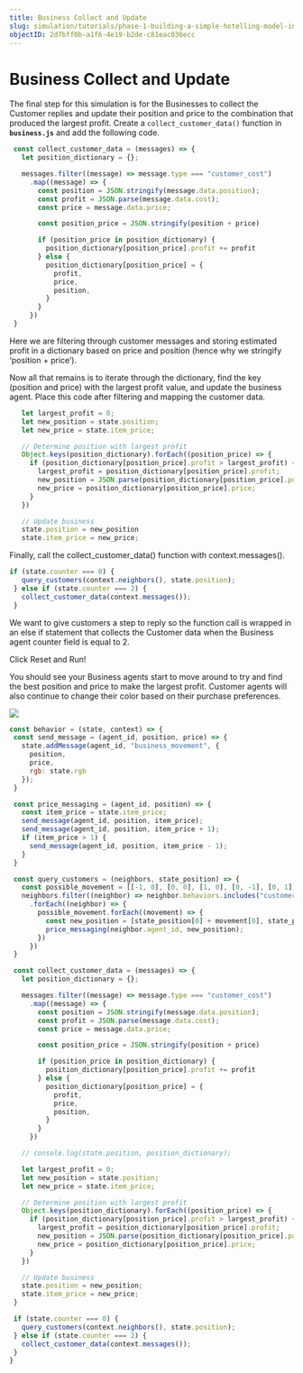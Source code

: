 ```yaml
---
title: Business Collect and Update
slug: simulation/tutorials/phase-1-building-a-simple-hotelling-model-in-2d/business-collect-and-update
objectID: 2d7bff0b-a1f6-4e19-b2de-c81eac036ecc
---
```


# Business Collect and Update

The final step for this simulation is for the Businesses to collect the Customer replies and update their position and price to the combination that produced the largest profit. Create a `collect_customer_data()` function in **`business.js`** and add the following code.

```javascript
 const collect_customer_data = (messages) => {
   let position_dictionary = {};

   messages.filter((message) => message.type === "customer_cost")
     .map((message) => {
       const position = JSON.stringify(message.data.position);
       const profit = JSON.parse(message.data.cost);
       const price = message.data.price;

       const position_price = JSON.stringify(position + price)

       if (position_price in position_dictionary) {
         position_dictionary[position_price].profit += profit
       } else {
         position_dictionary[position_price] = {
           profit,
           price,
           position,
         }
       }
     })
 }
```

Here we are filtering through customer messages and storing estimated profit in a dictionary based on price and position \(hence why we stringify ‘position + price’\).

Now all that remains is to iterate through the dictionary, find the key \(position and price\) with the largest profit value, and update the business agent. Place this code after filtering and mapping the customer data.

```javascript
   let largest_profit = 0;
   let new_position = state.position;
   let new_price = state.item_price;

   // Determine position with largest profit
   Object.keys(position_dictionary).forEach((position_price) => {
     if (position_dictionary[position_price].profit > largest_profit) {
       largest_profit = position_dictionary[position_price].profit;
       new_position = JSON.parse(position_dictionary[position_price].position);
       new_price = position_dictionary[position_price].price;
     }
   })

   // Update business
   state.position = new_position
   state.item_price = new_price;
```

Finally, call the collect_customer_data\(\) function with context.messages\(\).

```javascript
if (state.counter === 0) {
   query_customers(context.neighbors(), state.position);
 } else if (state.counter === 2) {
   collect_customer_data(context.messages());
 }
```

We want to give customers a step to reply so the function call is wrapped in an else if statement that collects the Customer data when the Business agent counter field is equal to 2.

Click Reset and Run!

You should see your Business agents start to move around to try and find the best position and price to make the largest profit. Customer agents will also continue to change their color based on their purchase preferences.

![](https://cdn-us1.hash.ai/site/docs/lc_p1.gif)

<Tabs>
<Tab title="business.js" >

```javascript
const behavior = (state, context) => {
 const send_message = (agent_id, position, price) => {
   state.addMessage(agent_id, "business_movement", {
     position,
     price,
     rgb: state.rgb
   });
 }

 const price_messaging = (agent_id, position) => {
   const item_price = state.item_price;
   send_message(agent_id, position, item_price);
   send_message(agent_id, position, item_price + 1);
   if (item_price > 1) {
     send_message(agent_id, position, item_price - 1);
   }
 }

 const query_customers = (neighbors, state_position) => {
   const possible_movement = [[-1, 0], [0, 0], [1, 0], [0, -1], [0, 1]];
   neighbors.filter((neighbor) => neighbor.behaviors.includes("customer.js"))
     .forEach((neighbor) => {
       possible_movement.forEach((movement) => {
         const new_position = [state_position[0] + movement[0], state_position[1] + movement[1]];
         price_messaging(neighbor.agent_id, new_position);
       })
     })
 }

 const collect_customer_data = (messages) => {
   let position_dictionary = {};

   messages.filter((message) => message.type === "customer_cost")
     .map((message) => {
       const position = JSON.stringify(message.data.position);
       const profit = JSON.parse(message.data.cost);
       const price = message.data.price;

       const position_price = JSON.stringify(position + price)

       if (position_price in position_dictionary) {
         position_dictionary[position_price].profit += profit
       } else {
         position_dictionary[position_price] = {
           profit,
           price,
           position,
         }
       }
     })

   // console.log(state.position, position_dictionary);

   let largest_profit = 0;
   let new_position = state.position;
   let new_price = state.item_price;

   // Determine position with largest profit
   Object.keys(position_dictionary).forEach((position_price) => {
     if (position_dictionary[position_price].profit > largest_profit) {
       largest_profit = position_dictionary[position_price].profit;
       new_position = JSON.parse(position_dictionary[position_price].position);
       new_price = position_dictionary[position_price].price;
     }
   })

   // Update business
   state.position = new_position;
   state.item_price = new_price;
 }

 if (state.counter === 0) {
   query_customers(context.neighbors(), state.position);
 } else if (state.counter === 2) {
   collect_customer_data(context.messages());
 }
}
```
</Tab>
</Tabs>

